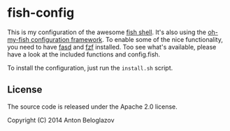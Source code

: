 # fish-config

This is my configuration of the awesome [fish
shell](https://github.com/fish-shell/fish-shell). It's also using the
[oh-my-fish configuration framework](https://github.com/bpinto/oh-my-fish). To
enable some of the nice functionality, you need to have
[fasd](ihttps://github.com/clvv/fasd) and [fzf](https://github.com/junegunn/fzf)
installed. Too see what's available, please have a look at the included
functions and config.fish.

To install the configuration, just run the `install.sh` script.


## License

The source code is released under the Apache 2.0 license.

Copyright (C) 2014 Anton Beloglazov
